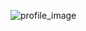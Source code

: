 ![profile_image](https://avatars.githubusercontent.com/u/110572971?s=400&u=68a688c03e2a4fea71b0fa4382a85580eb9f5a50&v=4)
